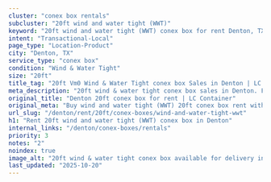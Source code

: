 ```yaml
---
cluster: "conex box rentals"
subcluster: "20ft wind and water tight (WWT)"
keyword: "20ft wind and water tight (WWT) conex box for rent Denton, TX"
intent: "Transactional-Local"
page_type: "Location-Product"
city: "Denton, TX"
service_type: "conex box"
condition: "Wind & Water Tight"
size: "20ft"
title_tag: "20ft Vm0 Wind & Water Tight conex box Sales in Denton | LC Container"
meta_description: "20ft wind & water tight conex box sales in Denton. Fast delivery, competitive pricing. Serving conex boxes area. Quote ID: UOV. Call (214) 524-4168 for your free quote today."
original_title: "Denton 20ft conex box for rent | LC Container"
original_meta: "Buy wind and water tight (WWT) 20ft conex box rent with local delivery in Denton, TX. LC Container — local Since 2003. Request a fast quote today."
url_slug: "/denton/rent/20ft/conex-boxes/wind-and-water-tight-wwt"
h1: "Rent 20ft wind and water tight (WWT) conex box in Denton"
internal_links: "/denton/conex-boxes/rentals"
priority: 3
notes: "2"
noindex: true
image_alt: "20ft wind & water tight conex box available for delivery in Denton"
last_updated: "2025-10-20"
---
```


<!-- TODO: Add unique city/inventory copy, images, and internal links here. -->
